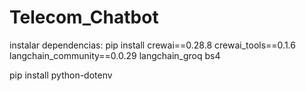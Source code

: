 # Telecom_Chatbot

instalar dependencias: pip install crewai==0.28.8 crewai_tools==0.1.6 langchain_community==0.0.29 langchain_groq bs4

pip install python-dotenv
